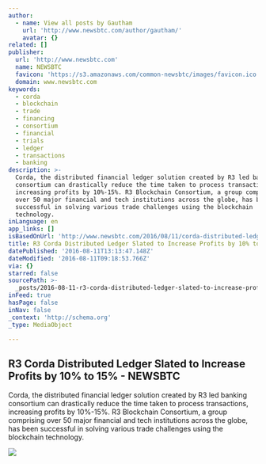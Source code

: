 ```yaml
---
author:
  - name: View all posts by Gautham
    url: 'http://www.newsbtc.com/author/gautham/'
    avatar: {}
related: []
publisher:
  url: 'http://www.newsbtc.com'
  name: NEWSBTC
  favicon: 'https://s3.amazonaws.com/common-newsbtc/images/favicon.ico'
  domain: www.newsbtc.com
keywords:
  - corda
  - blockchain
  - trade
  - financing
  - consortium
  - financial
  - trials
  - ledger
  - transactions
  - banking
description: >-
  Corda, the distributed financial ledger solution created by R3 led banking
  consortium can drastically reduce the time taken to process transactions,
  increasing profits by 10%-15%. R3 Blockchain Consortium, a group comprising
  over 50 major financial and tech institutions across the globe, has been
  successful in solving various trade challenges using the blockchain
  technology.
inLanguage: en
app_links: []
isBasedOnUrl: 'http://www.newsbtc.com/2016/08/11/corda-distributed-ledger-and-profits/'
title: R3 Corda Distributed Ledger Slated to Increase Profits by 10% to 15% - NEWSBTC
datePublished: '2016-08-11T13:13:47.148Z'
dateModified: '2016-08-11T09:18:53.766Z'
via: {}
starred: false
sourcePath: >-
  _posts/2016-08-11-r3-corda-distributed-ledger-slated-to-increase-profits-by-10.md
inFeed: true
hasPage: false
inNav: false
_context: 'http://schema.org'
_type: MediaObject

---
```

<article style=""><h1>R3 Corda Distributed Ledger Slated to Increase Profits by 10% to 15% - NEWSBTC</h1><p>Corda, the distributed financial ledger solution created by R3 led banking consortium can drastically reduce the time taken to process transactions, increasing profits by 10%-15%. R3 Blockchain Consortium, a group comprising over 50 major financial and tech institutions across the globe, has been successful in solving various trade challenges using the blockchain technology.</p><img src="http://s3.amazonaws.com/main-newsbtc-images/2016/04/06093501/R3-Cev.png" /></article>